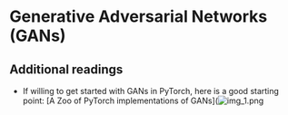# Generative Adversarial Networks (GANs) 

## Additional readings

- If willing to get started with GANs in PyTorch, here is a good starting point: 
  [A Zoo of PyTorch implementations of GANs](![img_1.png](https://github.com/eriklindernoren/PyTorch-GAN)